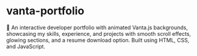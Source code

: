 # vanta-portfolio
🌌 An interactive developer portfolio with animated Vanta.js backgrounds, showcasing my skills, experience, and projects with smooth scroll effects, glowing sections, and a resume download option. Built using HTML, CSS, and JavaScript.
